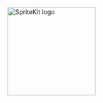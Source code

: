 <img src="https://pfriedrich.io/wp-content/uploads/2016/12/SpriteKit-Logo.png" alt="SpriteKit logo" height="200" >
